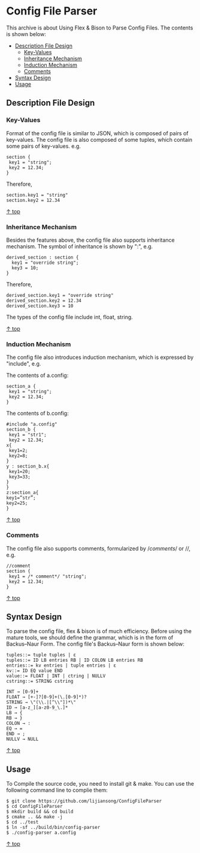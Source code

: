 # Config File Parser

This archive is about Using Flex &amp; Bison to Parse Config Files. The contents is shown below:<br>

* [Description File Design](#description-file-design)
  * [Key-Values](#key-values)
  * [Inheritance Mechanism](#inheritance-mechanism)
  * [Induction Mechanism](#induction-mechanism)
  * [Comments](#comments)
* [Syntax Design](#syntax-design)
* [Usage](#usage)

## Description File Design

### Key-Values

Format of the config file is similar to JSON, which is composed of pairs of key-values. The config file is also composed of some tuples, which contain some pairs of key-values. e.g.

```
section {
 key1 = "string";
 key2 = 12.34;
}
```

Therefore,

```
section.key1 = "string"
section.key2 = 12.34
```

[↑ top](#config-file-parser)

### Inheritance Mechanism

Besides the features above, the config file also supports inheritance mechanism. The symbol of inheritance is shown by ":", e.g.<br>

```
derived_section : section {
  key1 = "override string";
  key3 = 10;
}
```

Therefore,

```
derived_section.key1 = "override string"
derived_section.key2 = 12.34
derived_section.key3 = 10
```
The types of the config file include int, float, string.

[↑ top](#config-file-parser)

### Induction Mechanism

The config file also introduces induction mechanism, which is expressed by "include", e.g.<br>

The contents of a.config:

```
section_a {
 key1 = "string";
 key2 = 12.34;
}
```

The contents of b.config:

```
#include "a.config"
section_b {
 key1 = "str1";
 key2 = 12.34;
x{
 key1=2;
 key2=8;
}
y : section_b.x{
 key1=20;
 key3=33;
}
}
z:section_a{
key1=”str”;
key2=25;
}
```

[↑ top](#config-file-parser)

### Comments

The config file also supports comments, formularized by /*comments*/ or //, e.g.<br>

```
//comment
section {
 key1 = /* comment*/ "string";
 key2 = 12.34;
}
```
[↑ top](#config-file-parser)

## Syntax Design

To parse the config file, flex & bison is of much efficiency. Before using the mature tools, we should define the grammar, which is in the form of Backus–Naur Form. The config file's  Backus–Naur form is shown below:<br>

```
tuples::= tuple tuples | ε
tuples::= ID LB entries RB | ID COLON LB entries RB
entries::= kv entries | tuple entries | ε
kv::= ID EQ value END
value::= FLOAT | INT | ctring | NULLV
cstring::= STRING cstring

INT → [0-9]+
FLOAT → [+-]?[0-9]+(\.[0-9]*)?
STRING → \"(\\.|[^\\"])*\"
ID → [a-z_][a-z0-9_\.]*
LB → {
RB → }
COLON → :
EQ → =
END → ;
NULLV → NULL

```

[↑ top](#config-file-parser)

## Usage

To Compile the source code, you need to install git & make. You can use the following command line to complie them:

```
$ git clone https://github.com/lijiansong/ConfigFileParser
$ cd ConfigFileParser
$ mkdir build && cd build
$ cmake .. && make -j
$ cd ../test
$ ln -sf ../build/bin/config-parser
$ ./config-parser a.config
```

[↑ top](#config-file-parser)

